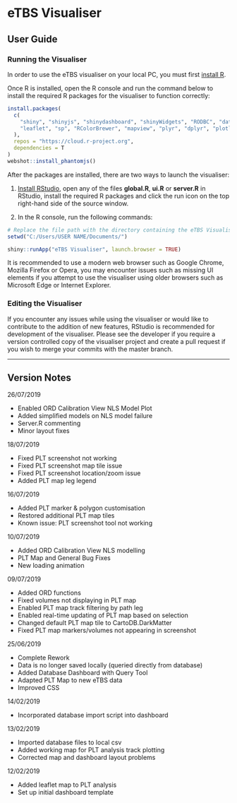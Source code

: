 # eTBS Visualiser

## User Guide

### Running the Visualiser

In order to use the eTBS visualiser on your local PC, you must first [install R](https://cloud.r-project.org/).

Once R is installed, open the R console and run the command below to install the required R packages for the visualiser to function correctly:

```r
install.packages(
  c(
    "shiny", "shinyjs", "shinydashboard", "shinyWidgets", "RODBC", "data.table", "DT",
    "leaflet", "sp", "RColorBrewer", "mapview", "plyr", "dplyr", "plotly"
  ),
  repos = "https://cloud.r-project.org",
  dependencies = T
)
webshot::install_phantomjs()
```

After the packages are installed, there are two ways to launch the visualiser:

1. [Install RStudio](https://www.rstudio.com/products/rstudio/download/#download), open any of the files **global.R**, **ui.R** or **server.R** in RStudio, install the required R packages and click the run icon on the top right-hand side of the source window.

2. In the R console, run the following commands:

```r
# Replace the file path with the directory containing the eTBS Visualiser folder
setwd("C:/Users/USER NAME/Documents/")

shiny::runApp("eTBS Visualiser", launch.browser = TRUE)
```

It is recommended to use a modern web browser such as Google Chrome, Mozilla Firefox or Opera, you may encounter issues such as missing UI elements if you attempt to use the visualiser using older browsers such as Microsoft Edge or Internet Explorer.

### Editing the Visualiser

If you encounter any issues while using the visualiser or would like to contribute to the addition of new features, RStudio is recommended for development of the visualiser. Please see the developer if you require a version controlled copy of the visualiser project and create a pull request if you wish to merge your commits with the master branch.

---

## Version Notes

26/07/2019

* Enabled ORD Calibration View NLS Model Plot
* Added simplified models on NLS model failure
* Server.R commenting
* Minor layout fixes

18/07/2019

* Fixed PLT screenshot not working
* Fixed PLT screenshot map tile issue
* Fixed PLT screenshot location/zoom issue
* Added PLT map leg legend

16/07/2019

* Added PLT marker & polygon customisation
* Restored additional PLT map tiles
* Known issue: PLT screenshot tool not working

10/07/2019

* Added ORD Calibration View NLS modelling
* PLT Map and General Bug Fixes
* New loading animation

09/07/2019

* Added ORD functions
* Fixed volumes not displaying in PLT map
* Enabled PLT map track filtering by path leg
* Enabled real-time updating of PLT map based on selection
* Changed default PLT map tile to CartoDB.DarkMatter
* Fixed PLT map markers/volumes not appearing in screenshot

25/06/2019

* Complete Rework
* Data is no longer saved locally (queried directly from database)
* Added Database Dashboard with Query Tool
* Adapted PLT Map to new eTBS data
* Improved CSS

14/02/2019

* Incorporated database import script into dashboard

13/02/2019

* Imported database files to local csv
* Added working map for PLT analysis track plotting
* Corrected map and dashboard layout problems

12/02/2019

* Added leaflet map to PLT analysis
* Set up initial dashboard template